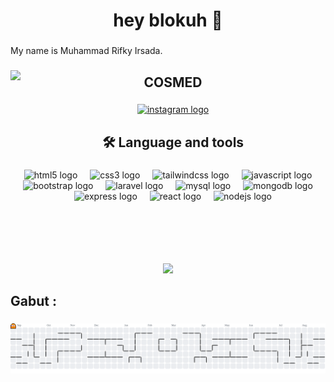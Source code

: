 <h1 align="center">hey blokuh 👋</h1>

###

<p align="left">My name is Muhammad Rifky Irsada.</p>

###

<img align="left" height="309" src="https://i.pinimg.com/originals/e0/7f/83/e07f834751cd68b72ea49262e79c21b7.gif"  />

###

<h2 align="center">COSMED</h2>

###

<div align="center">
  <a href="https://www.instagram.com/m.rifkyirsada/" target="_blank">
    <img src="https://img.shields.io/static/v1?message=Instagram&logo=instagram&label=&color=E4405F&logoColor=white&labelColor=&style=for-the-badge" height="25" alt="instagram logo"  />
  </a>
</div>

###

<h2 align="center">🛠 Language and tools</h2>

###

<div align="center">
  <img src="https://cdn.simpleicons.org/html5/E34F26" height="40" alt="html5 logo"  />
  <img width="12" />
  <img src="https://cdn.jsdelivr.net/gh/devicons/devicon/icons/css3/css3-original.svg" height="40" alt="css3 logo"  />
  <img width="12" />
  <img src="https://skillicons.dev/icons?i=tailwind" height="40" alt="tailwindcss logo"  />
  <img width="12" />
  <img src="https://cdn.jsdelivr.net/gh/devicons/devicon/icons/javascript/javascript-original.svg" height="40" alt="javascript logo"  />
  <img width="12" />
  <img src="https://cdn.jsdelivr.net/gh/devicons/devicon/icons/bootstrap/bootstrap-original.svg" height="40" alt="bootstrap logo"  />
  <img width="12" />
  <img src="https://cdn.jsdelivr.net/gh/devicons/devicon/icons/laravel/laravel-original.svg" height="40" alt="laravel logo"  />
  <img width="12" />
  <img src="https://cdn.jsdelivr.net/gh/devicons/devicon/icons/mysql/mysql-original.svg" height="40" alt="mysql logo"  />
  <img width="12" />
  <img src="https://cdn.jsdelivr.net/gh/devicons/devicon/icons/mongodb/mongodb-original.svg" height="40" alt="mongodb logo"  />
  <img width="12" />
  <img src="https://cdn.jsdelivr.net/gh/devicons/devicon/icons/express/express-original.svg" height="40" alt="express logo"  />
  <img width="12" />
  <img src="https://cdn.jsdelivr.net/gh/devicons/devicon/icons/react/react-original.svg" height="40" alt="react logo"  />
  <img width="12" />
  <img src="https://cdn.jsdelivr.net/gh/devicons/devicon/icons/nodejs/nodejs-original.svg" height="40" alt="nodejs logo"  />
</div>

###

<h2 align="center"></h2>

###

<br clear="both">

<div align="center">
  <img src="https://profile-counter.glitch.me/kouuch/count.svg?"  />
</div>

###

<h2 align="left">Gabut :</h2>

###

<picture>
  <source media="(prefers-color-scheme: dark)" srcset="https://raw.githubusercontent.com/kouuch/kouuch/output/pacman-contribution-graph-dark.svg">
  <source media="(prefers-color-scheme: light)" srcset="https://raw.githubusercontent.com/kouuch/kouuch/output/pacman-contribution-graph.svg">
  <img alt="pacman contribution graph" src="https://raw.githubusercontent.com/kouuch/kouuch/output/pacman-contribution-graph.svg">
</picture>

###
